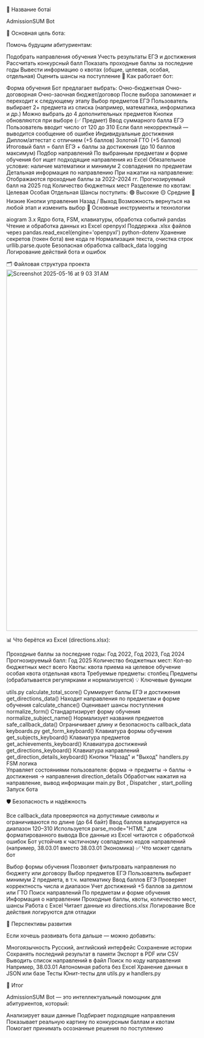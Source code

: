 🤖 Название ботаi

AdmissionSUM Bot

📌 Основная цель бота:

Помочь будущим абитуриентам:

Подобрать направления обучения
Учесть результаты ЕГЭ и достижения
Рассчитать конкурсный балл
Показать проходные баллы за последние годы
Вывести информацию о квотах (общие, целевая, особая, отдельная)
Оценить шансы на поступление
 🧠 Как работает бот:

Форма обучения
Бот предлагает выбрать:
Очно-бюджетная
Очно-договорная
Очно-заочная бюджет/договор
 После выбора запоминает и переходит к следующему этапу
 Выбор предметов ЕГЭ
Пользователь выбирает 2+ предмета из списка (например, математика, информатика и др.)
Можно выбрать до 4 дополнительных предметов
Кнопки обновляются при выборе (✅ Предмет)
 Ввод суммарного балла ЕГЭ
Пользователь вводит число от 120 до 310
Если балл некорректный — выводится сообщение об ошибке
 Индивидуальные достижения
Диплом/аттестат с отличием (+5 баллов)
Золотой ГТО (+5 баллов)
Итоговый балл = балл ЕГЭ + баллы за достижения (до 10 баллов максимум)
 Подбор направлений
По выбранным предметам и форме обучения бот ищет подходящие направления из Excel
Обязательное условие: наличие математики и минимум 2 совпадения по предметам
 Детальная информация по направлению
При нажатии на направление:
Отображаются проходные баллы за 2022–2024 гг.
Прогнозируемый балл на 2025 год
Количество бюджетных мест
Разделение по квотам:
Целевая
Особая
Отдельная
 Шансы поступить:
🟢 Высокие
🟡 Средние
🔴 Низкие
 Кнопки управления
Назад / Выход
Возможность вернуться на любой этап и изменить выбор
 🔧 Основные инструменты и технологии

aiogram 3.x
Ядро бота, FSM, клавиатуры, обработка событий
pandas
Чтение и обработка данных из Excel
openpyxl
Поддержка
.xlsx
файлов через
pandas.read_excel(engine='openpyxl')
python-dotenv
Хранение секретов (токен бота) вне кода
re
Нормализация текста, очистка строк
urllib.parse.quote
Безопасная обработка callback_data
logging
Логирование действий бота и ошибок
 
 🗂 Файловая структура проекта
<img width="948" alt="Screenshot 2025-05-16 at 9 03 31 AM" src="https://github.com/user-attachments/assets/e3503710-a617-4c4a-b077-2001da1532b9" />

📊 Что берётся из Excel (directions.xlsx):

Проходные баллы за последние годы: Год 2022, Год 2023, Год 2024
Прогнозируемый балл: Год 2025
Количество бюджетных мест: Кол-во бюджетных мест всего
Квоты:
квота приема на целевое обучение
особая квота
отдельная квота
 Требуемые предметы: столбец Предметы (обрабатывается регулярками и нормализуется)
 💡 Ключевые функции

utils.py
calculate_total_score()
Суммирует баллы ЕГЭ и достижения
get_directions_data()
Находит направления по предметам и форме обучения
calculate_chance()
Оценивает шансы поступления
normalize_form()
Стандартизирует форму обучения
normalize_subject_name()
Нормализует названия предметов
safe_callback_data()
Ограничивает длину и безопасность
callback_data
keyboards.py
get_form_keyboard()
Клавиатура формы обучения
get_subjects_keyboard()
Клавиатура предметов
get_achievements_keyboard()
Клавиатура достижений
get_directions_keyboard()
Клавиатура направлений
get_direction_details_keyboard()
Кнопки "Назад" и "Выход"
handlers.py
FSM логика	
Управляет состояниями пользователя: форма → предметы → баллы → достижения → направления
direction_details
Обработчик нажатия на направление, вывод информации
main.py
Bot
,
Dispatcher
,
start_polling
Запуск бота
 
 🛡️ Безопасность и надёжность

Все callback_data проверяются на допустимые символы и ограничиваются по длине (до 64 байт)
Ввод баллов валидируется на диапазон 120–310
Используется parse_mode="HTML" для форматированного вывода
Все данные из Excel читаются с обработкой ошибок
Бот устойчив к частичному совпадению кодов направлений (например, 38.03.01 вместо 38.03.01 Экономика)
 ✅ Что может сделать бот

Выбор формы обучения
Позволяет фильтровать направления по бюджету или договору
Выбор предметов ЕГЭ
Пользователь выбирает минимум 2 предмета, в т.ч. математику
Ввод баллов ЕГЭ
Проверяет корректность числа и диапазон
Учет достижений
+5 баллов за диплом или ГТО
Поиск направлений
По предметам и форме обучения
Информация о направлении
Проходные баллы, квоты, количество мест, шансы
Работа с Excel
Читает данные из
directions.xlsx
Логирование
Все действия логируются для отладки
 
 🚀 Перспективы развития

Если хочешь развивать бота дальше — можно добавить:

Многоязычность
Русский, английский интерфейс
Сохранение истории
Сохранять последний результат в памяти
Экспорт в PDF или CSV
Выводить список направлений в файл
Поиск по коду направления
Например,
38.03.01
Автономная работа без Excel
Хранение данных в JSON или базе
Тесты
Юнит-тесты для
utils.py
и
handlers.py
 
 🎯 Итог

AdmissionSUM Bot — это интеллектуальный помощник для абитуриентов, который:

Анализирует ваши данные
Подбирает подходящие направления
Показывает реальную картину по конкурсным баллам и квотам
Помогает принимать осознанные решения по поступлению
